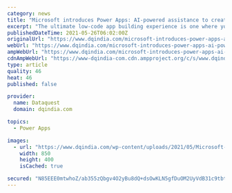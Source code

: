 ```yaml
---
category: news
title: "Microsoft introduces Power Apps: AI-powered assistance to create apps using natural language"
excerpt: "The ultimate low-code app building experience is one where you describe in plain language what you want an app to do, and in an instant that app is created for you."
publishedDateTime: 2021-05-26T06:02:00Z
originalUrl: "https://www.dqindia.com/microsoft-introduces-power-apps-ai-powered-assistance-create-apps-using-natural-language/"
webUrl: "https://www.dqindia.com/microsoft-introduces-power-apps-ai-powered-assistance-create-apps-using-natural-language/"
ampWebUrl: "https://www.dqindia.com/microsoft-introduces-power-apps-ai-powered-assistance-create-apps-using-natural-language/amp/"
cdnAmpWebUrl: "https://www-dqindia-com.cdn.ampproject.org/c/s/www.dqindia.com/microsoft-introduces-power-apps-ai-powered-assistance-create-apps-using-natural-language/amp/"
type: article
quality: 46
heat: 46
published: false

provider:
  name: Dataquest
  domain: dqindia.com

topics:
  - Power Apps

images:
  - url: "https://www.dqindia.com/wp-content/uploads/2021/05/Microsoft-Build-low-code-AI.jpg"
    width: 850
    height: 400
    isCached: true

secured: "N85EEE0mtwhoZ/ab355zQbgv4O2yBu8dQ+dsOwKLN5gfDuOM2UyVdB31c9tbtSheHMVQpQ2GeiQHRFhFmxqdhxp2np/48nQz5lvf4iRUuZ6tLKgRhHeCb7L+4Gqbz59RYKKxb973acUXZ1RYhLIE1ffMb4hBunTUL6XzXIIox623C2Xejm2HblxP5ivNjobmHeogisbBGSik4mhul0SjwkHJ8gBaXxqmyHrZdSsl1qNRvRHv6zLQD7wxB7IgIWTj6qEArqHfdmfpqtFhpJd8yfo15rKb56MZMEYE4jNHa1JSljkyp9KVQ9mQyEtm6mFBh1Wx+Rugnr0vYh+kL6huqM08nQ5BVW9QaBbB4x3PkpU=;suAbIXoi3nkpErmdLOTefQ=="
---
```


